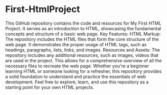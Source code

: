 # First-HtmlProject
This GitHub repository contains the code and resources for My First HTML Project. It serves as an introduction to HTML, showcasing the fundamental concepts and structure of a basic web page.
Key Features:
HTML Markup: The repository includes the HTML files that form the core structure of the web page. It demonstrates the proper usage of HTML tags, such as headings, paragraphs, lists, links, and images.
Resources and Assets: The repository includes any additional resources, such as images, videos that are used in the project. This allows for a comprehensive overview of all the necessary files to recreate the web page.
Whether you're a beginner learning HTML or someone looking for a refresher, this repository provides a solid foundation to understand and practice the essentials of web development. Feel free to explore, learn, and use this repository as a starting point for your own HTML projects.
